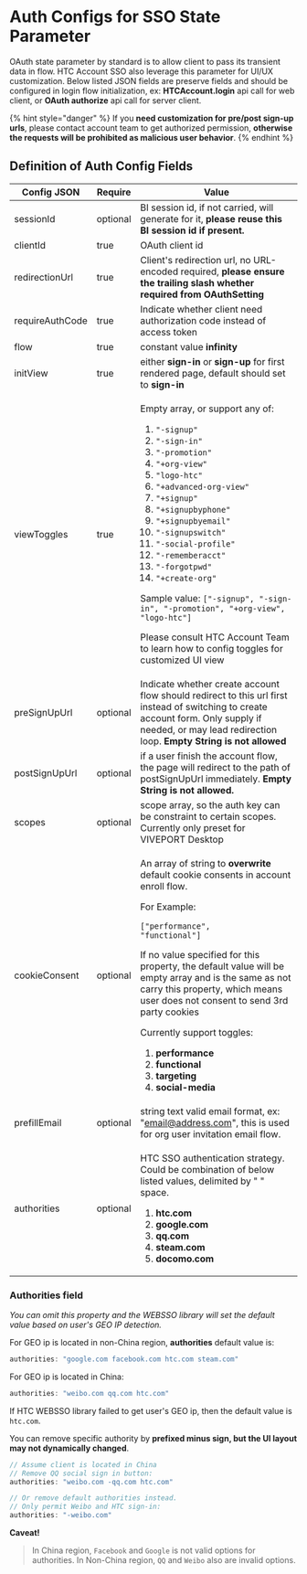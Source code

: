 # Auth Configs for SSO State Parameter

OAuth state parameter by standard is to allow client to pass its transient data in flow. HTC Account SSO also leverage this parameter for UI/UX customization. Below listed JSON fields are preserve fields and should be configured in login flow initialization, ex: **HTCAccount.login** api call for web client, or **OAuth authorize** api call for server client.

{% hint style="danger" %}
If you **need customization for pre/post sign-up urls**, please contact account team to get authorized permission, **otherwise the requests will be prohibited as malicious user behavior**.
{% endhint %}

## Definition of Auth Config Fields

| Config JSON     | Require  | Value                                                                                                                                                                                                                                                                                                                                                                                                                                                                                                                                                                                                                                                                                                                                                           |
| --------------- | -------- | --------------------------------------------------------------------------------------------------------------------------------------------------------------------------------------------------------------------------------------------------------------------------------------------------------------------------------------------------------------------------------------------------------------------------------------------------------------------------------------------------------------------------------------------------------------------------------------------------------------------------------------------------------------------------------------------------------------------------------------------------------------- |
| sessionId       | optional | BI session id, if not carried, will generate for it, **please reuse this BI session id if present.**                                                                                                                                                                                                                                                                                                                                                                                                                                                                                                                                                                                                                                                            |
| clientId        | true     | OAuth client id                                                                                                                                                                                                                                                                                                                                                                                                                                                                                                                                                                                                                                                                                                                                                 |
| redirectionUrl  | true     | Client's redirection url, no URL-encoded required, **please ensure the trailing slash whether required from OAuthSetting**                                                                                                                                                                                                                                                                                                                                                                                                                                                                                                                                                                                                                                      |
| requireAuthCode | true     | Indicate whether client need authorization code instead of access token                                                                                                                                                                                                                                                                                                                                                                                                                                                                                                                                                                                                                                                                                         |
| flow            | true     | constant value **infinity**                                                                                                                                                                                                                                                                                                                                                                                                                                                                                                                                                                                                                                                                                                                                     |
| initView        | true     | either **sign-in** or **sign-up** for first rendered page, default should set to **sign-in**                                                                                                                                                                                                                                                                                                                                                                                                                                                                                                                                                                                                                                                                    |
| viewToggles     | true     | <p>Empty array, or support any of:</p><ol><li><code>"-signup"</code></li><li><code>"-sign-in"</code></li><li><code>"-promotion"</code></li><li><code>"+org-view"</code></li><li><code>"logo-htc"</code></li><li><code>"+advanced-org-view"</code></li><li><code>"+signup"</code></li><li><code>"+signupbyphone"</code></li><li><code>"+signupbyemail"</code></li><li><code>"-signupswitch"</code></li><li><code>"-social-profile"</code></li><li><code>"-rememberacct"</code></li><li><code>"-forgotpwd"</code></li><li><code>"+create-org"</code></li></ol><p>Sample value: <code>["-signup", "-sign-in", "-promotion", "+org-view", "logo-htc"]</code></p><p></p><p>Please consult HTC Account Team to learn how to config toggles for customized UI view</p> |
| preSignUpUrl    | optional | Indicate whether create account flow should redirect to this url first instead of switching to create account form. Only supply if needed, or may lead redirection loop. **Empty String is not allowed**                                                                                                                                                                                                                                                                                                                                                                                                                                                                                                                                                        |
| postSignUpUrl   | optional | if a user finish the account flow, the page will redirect to the path of postSignUpUrl immediately. **Empty String is not allowed.**                                                                                                                                                                                                                                                                                                                                                                                                                                                                                                                                                                                                                            |
| scopes          | optional | scope array, so the auth key can be constraint to certain scopes. Currently only preset for VIVEPORT Desktop                                                                                                                                                                                                                                                                                                                                                                                                                                                                                                                                                                                                                                                    |
| cookieConsent   | optional | <p>An array of string to <strong>overwrite </strong>default cookie consents in account enroll flow.</p><p></p><p>For Example:<br></p><p><code>["performance", "functional"]</code></p><p></p><p>If no value specified for this property, the default value will be empty array and is the same as not carry this property, which means user does not consent to send 3rd party cookies</p><p></p><p>Currently support toggles:<br></p><ol><li><strong>performance</strong></li><li><strong>functional</strong></li><li><strong>targeting</strong></li><li><strong>social-media</strong></li></ol>                                                                                                                                                               |
| prefillEmail    | optional | string text valid email format, ex: "email@address.com", this is used for org user invitation email flow.                                                                                                                                                                                                                                                                                                                                                                                                                                                                                                                                                                                                                                                       |
| authorities     | optional | <p>HTC SSO authentication strategy. Could be combination of below listed values, delimited by " " space.<br></p><ol><li><strong>htc.com</strong></li><li><strong>google.com</strong></li><li><strong>qq.com</strong></li><li><strong>steam.com</strong></li><li><strong>docomo.com </strong></li></ol>                                                                                                                                                                                                                                                                                                                                                                                                                                                          |

### Authorities field

_You can omit this property and the WEBSSO library will set the default value based on user's GEO IP detection._

For GEO ip is located in non-China region, **authorities** default value is:

```javascript
authorities: "google.com facebook.com htc.com steam.com"
```

For GEO ip is located in China:

```javascript
authorities: "weibo.com qq.com htc.com"
```

If HTC WEBSSO library failed to get user's GEO ip, then the default value is `htc.com`.

You can remove specific authority by **prefixed minus sign, but the UI layout may not dynamically changed**.

```javascript
// Assume client is located in China
// Remove QQ social sign in button:
authorities: "weibo.com -qq.com htc.com"

// Or remove default authorities instead.
// Only permit Weibo and HTC sign-in:
authorities: "-weibo.com"
```

**Caveat!**

> In China region, `Facebook` and `Google` is not valid options for authorities. In Non-China region, `QQ` and `Weibo` also are invalid options.
